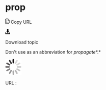 # prop

![Copy URL](media/prop/Copy.png)
Copy URL

![Download](media/prop/Download.png)

Download topic

Don't use as an abbreviation for *propagate**.*

![In progress](media/prop/activity-large.gif)

URL :
